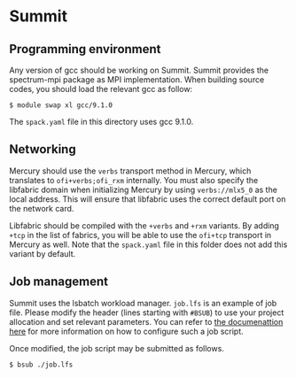 Summit
======


Programming environment
-----------------------

Any version of gcc should be working on Summit. Summit provides the
spectrum-mpi package as MPI implementation. When building source codes,
you should load the relevant gcc as follow:

```
$ module swap xl gcc/9.1.0
```

The `spack.yaml` file in this directory uses gcc 9.1.0.

Networking
----------

Mercury should use the `verbs` transport method in Mercury, which
translates to `ofi+verbs;ofi_rxm` internally.  You must also specify the
libfabric domain when initializing Mercury by using `verbs://mlx5_0`
as the local address. This will ensure that libfabric
uses the correct default port on the network card.

Libfabric should be compiled with the `+verbs` and `+rxm` variants.
By adding `+tcp` in the list of fabrics, you will be able to use the `ofi+tcp`
transport in Mercury as well. Note that the `spack.yaml` file in this folder
does not add this variant by default.


Job management
--------------

Summit uses the lsbatch workload manager. `job.lfs` is an example
of job file. Please modify the header (lines starting with `#BSUB`)
to use your project allocation and set relevant parameters. You can
refer to [the documenattion here](https://docs.olcf.ornl.gov/systems/summit_user_guide.html#running-jobs)
for more information on how to configure such a job script.

Once modified, the job script may be submitted as follows.

```
$ bsub ./job.lfs
```
